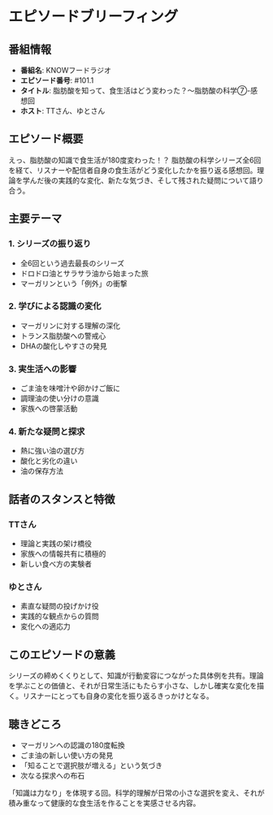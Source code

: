 # エピソードブリーフィング

## 番組情報
- **番組名**: KNOWフードラジオ
- **エピソード番号**: #101.1
- **タイトル**: 脂肪酸を知って、食生活はどう変わった？〜脂肪酸の科学⑦-感想回
- **ホスト**: TTさん、ゆとさん

## エピソード概要

えっ、脂肪酸の知識で食生活が180度変わった！？
脂肪酸の科学シリーズ全6回を経て、リスナーや配信者自身の食生活がどう変化したかを振り返る感想回。理論を学んだ後の実践的な変化、新たな気づき、そして残された疑問について語り合う。

## 主要テーマ

### 1. シリーズの振り返り
- 全6回という過去最長のシリーズ
- ドロドロ油とサラサラ油から始まった旅
- マーガリンという「例外」の衝撃

### 2. 学びによる認識の変化
- マーガリンに対する理解の深化
- トランス脂肪酸への警戒心
- DHAの酸化しやすさの発見

### 3. 実生活への影響
- ごま油を味噌汁や卵かけご飯に
- 調理油の使い分けの意識
- 家族への啓蒙活動

### 4. 新たな疑問と探求
- 熱に強い油の選び方
- 酸化と劣化の違い
- 油の保存方法

## 話者のスタンスと特徴

### TTさん
- 理論と実践の架け橋役
- 家族への情報共有に積極的
- 新しい食べ方の実験者

### ゆとさん
- 素直な疑問の投げかけ役
- 実践的な観点からの質問
- 変化への適応力

## このエピソードの意義

シリーズの締めくくりとして、知識が行動変容につながった具体例を共有。理論を学ぶことの価値と、それが日常生活にもたらす小さな、しかし確実な変化を描く。リスナーにとっても自身の変化を振り返るきっかけとなる。

## 聴きどころ
- マーガリンへの認識の180度転換
- ごま油の新しい使い方の発見
- 「知ることで選択肢が増える」という気づき
- 次なる探求への布石

「知識は力なり」を体現する回。科学的理解が日常の小さな選択を変え、それが積み重なって健康的な食生活を作ることを実感させる内容。